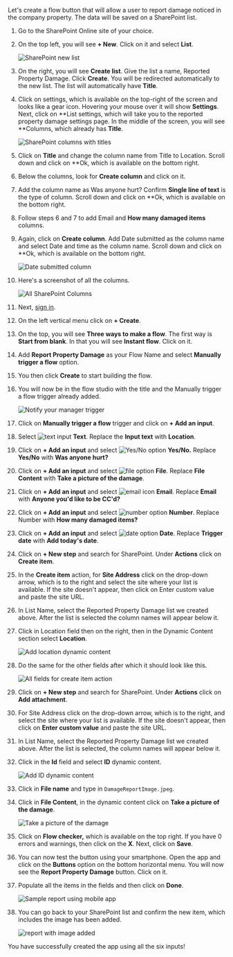 Let's create a flow button that will allow a user to report damage
noticed in the company property. The data will be saved on a SharePoint
list.

1.  Go to the SharePoint Online site of your choice.

1.  On the top left, you will see **+ New**. Click on it and select
    **List**.

    ![SharePoint new list](../media/sharepoint-new-list.jpg)

1.  On the right, you will see **Create list**. Give the list a name,
    Reported Property Damage. Click **Create**. You will be redirected
    automatically to the new list. The list will automatically have
    **Title**.

1.  Click on settings, which is available on the top-right of the screen
    and looks like a gear icon. Hovering your mouse over it will show
    **Settings**. Next, click on **List settings, which will take you
    to the reported property damage settings page. In the middle of the
    screen, you will see **Columns, which already has **Title**.

    ![SharePoint columns with titles](../media/sharepoint-columns-title.jpg)

1.  Click on **Title** and change the column name from Title to
    Location. Scroll down and click on **Ok, which is available on the
    bottom right.

1.  Below the columns, look for **Create column** and click on it.

1.  Add the column name as Was anyone hurt? Confirm **Single line of
    text** is the type of column. Scroll down and click on **Ok, which
    is available on the bottom right.

1.  Follow steps 6 and 7 to add Email and **How many damaged items** columns.

1.  Again, click on **Create column**. Add Date submitted as the column
    name and select Date and time as the column name. Scroll down and
    click on **Ok, which is available on the bottom right.

    ![Date submitted column](../media/date-submitted-column.jpg)

1. Here's a screenshot of all the columns.

    ![All SharePoint Columns](../media/all-sharepoint-columns.jpg)

1. Next, [sign in](https://flow.microsoft.com/?azure-portal=true). 

1. On the left vertical menu click on **+ Create**.

1. On the top, you will see **Three ways to make a flow**. The first way
    is **Start from blank**. In that you will see **Instant flow**.
    Click on it.

1. Add **Report Property Damage** as your Flow Name and select
    **Manually trigger a flow** option.

1. You then click **Create** to start building the flow.

1. You will now be in the flow studio with the title and the Manually
    trigger a flow trigger already added.

    ![Notify your manager trigger](../media/notify-manager-trigger.jpg)

1. Click on **Manually trigger a flow** trigger and click on **+ Add an
    input**.

1. Select ![text input](../media/text-input.jpg) **Text**. Replace the **Input text**
    with **Location**.

1. Click on **+ Add an input** and select ![Yes/No option](../media/yes-no-option.jpg) **Yes/No.** Replace **Yes/No** with **Was anyone hurt?**

1. Click on **+ Add an input** and select ![file option](../media/file-option.jpg) **File**. Replace **File Content** with **Take a picture of the damage**.

1. Click on **+ Add an input** and select ![email icon](../media/email-icon.jpg) **Email**. Replace **Email** with
    **Anyone you'd like to be CC'd?**

1. Click on **+ Add an input** and select ![number option](../media/number-option.jpg) **Number**. Replace Number with **How many damaged items?**

1. Click on **+ Add an input** and select ![date option](../media/date-option.jpg) **Date**. Replace **Trigger date** with **Add today's date**.

1. Click on **+ New step** and search for SharePoint. Under **Actions** click on **Create item**.

1. In the **Create item** action, for **Site Address** click on the
    drop-down arrow, which is to the right and select the site where your
    list is available. If the site doesn't appear, then click on Enter
    custom value and paste the site URL.

1. In List Name, select the Reported Property Damage list we created above. After the list is selected the column names will
    appear below it.

1. Click in Location field then on the right, then in the Dynamic
    Content section select **Location**.

    ![Add location dynamic content](../media/add-location-dynamic-content.jpg)

1. Do the same for the other fields after which it should look like this.

    ![All fields for create item action](../media/all-fields-create-item-action.jpg)

1. Click on **+ New step** and search for SharePoint. Under **Actions**
    click on **Add attachment**.

1. For Site Address click on the drop-down arrow, which is to the
    right, and select the site where your list is available. If the site
    doesn't appear, then click on **Enter custom value** and paste the
    site URL.

1. In List Name, select the Reported Property Damage list we created above. After the list is selected, the column names will
    appear below it.

1. Click in the **Id** field and select **ID** dynamic content.

    ![Add ID dynamic content](../media/add-id-dynamic-content.jpg)

1. Click in **File name** and type in ```DamageReportImage.jpeg```.

1. Click in **File Content**, in the dynamic content click on **Take
    a picture of the damage**.

    ![Take a picture of the damage](../media/take-picture-damage.jpg)

1. Click on **Flow checker,** which is available on the top right. If
    you have 0 errors and warnings, then click on the **X**. Next, click
    on **Save**.

1. You can now test the button using your smartphone. Open the app and
    click on the **Buttons** option on the bottom horizontal menu. You
    will now see the **Report Property Damage** button. Click on it.

1. Populate all the items in the fields and then click on **Done**.

    ![Sample report using mobile app](../media/sample-report-using-mobile-app.jpg)

1. You can go back to your SharePoint list and confirm the new item, which includes the image has been added.

    ![report with image added](../media/report-image.jpg)

You have successfully created the app using all the six inputs!
